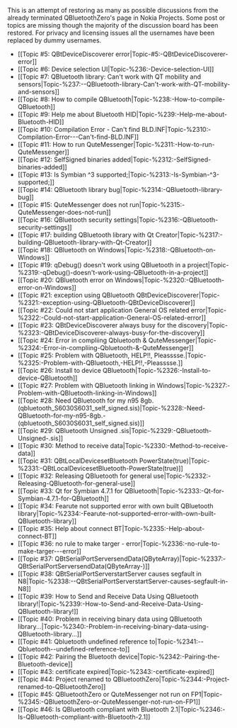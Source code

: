 This is an attempt of restoring as many as possible discussions from the already terminated QBluetoothZero's page in Nokia Projects. Some post or topics are missing though the majority of the discussion board has been restored. For privacy and licensing issues all the usernames have been replaced by dummy usernames.

* [[Topic #5: QBtDeviceDiscoverer error|Topic-#5:-QBtDeviceDiscoverer-error]]
* [[Topic #6: Device selection UI|Topic-%236:-Device-selection-UI]]
* [[Topic #7: QBluetooth library: Can't work with QT mobility and sensors|Topic-%237:--QBluetooth-library-Can't-work-with-QT-mobility-and-sensors]]
* [[Topic #8: How to compile QBluetooth|Topic-%238:-How-to-compile-QBluetooth]]
* [[Topic #9: Help me about Bluetooth HID|Topic-%239:-Help-me-about-Bluetooth-HID]]
* [[Topic #10: Compilation Error - Can't find BLD.INF|Topic-%2310:-Compilation-Error---Can't-find-BLD.INF]]
* [[Topic #11: How to run QuteMessenger|Topic-%2311:-How-to-run-QuteMessenger]]
* [[Topic #12: SelfSigned binaries added|Topic-%2312:-SelfSigned-binaries-added]]
* [[Topic #13: Is Symbian ^3 supported;|Topic-%2313:-Is-Symbian-^3-supported;]]
* [[Topic #14: QBluetooth library bug|Topic-%2314:-QBluetooth-library-bug]]
* [[Topic #15: QuteMessenger does not run|Topic-%2315:-QuteMessenger-does-not-run]]
* [[Topic #16: QBluetooth security settings|Topic-%2316:-QBluetooth-security-settings]]
* [[Topic #17: building QBluetooth library with Qt Creator|Topic-%2317:-building-QBluetooth-library-with-Qt-Creator]]
* [[Topic #18: QBluetooth on Windows|Topic-%2318:-QBluetooth-on-Windows]]
* [[Topic #19: qDebug() doesn't work using QBluetooth in a project|Topic-%2319:-qDebug()-doesn't-work-using-QBluetooth-in-a-project]]
* [[Topic #20: QBluetooth error on Windows|Topic-%2320:-QBluetooth-error-on-Windows]]
* [[Topic #21: exception using QBluetooth QBtDeviceDiscoverer|Topic-%2321:-exception-using-QBluetooth-QBtDeviceDiscoverer]]
* [[Topic #22: Could not start application General OS related error|Topic-%2322:-Could-not-start-application-General-OS-related-error]]
* [[Topic #23: QBtDeviceDiscoverer always busy for the discovery|Topic-%2323:-QBtDeviceDiscoverer-always-busy-for-the-discovery]]
* [[Topic #24: Error in compliing Qbluetooth & QuteMessenger|Topic-%2324:-Error-in-compliing-Qbluetooth-&-QuteMessenger]]
* [[Topic #25: Problem with QBluetooth, HELP!!, Pleasssse.|Topic-%2325:-Problem-with-QBluetooth,-HELP!!,-Pleasssse.]]
* [[Topic #26: Install to device QBluetooth|Topic-%2326:-Install-to-device-QBluetooth]]
* [[Topic #27: Problem with QBluetooth linking in Windows|Topic-%2327:-Problem-with-QBluetooth-linking-in-Windows]]
* [[Topic #28: Need QBluetooth for my n95 8gb. (qbluetooth_S6030S6031_self_signed.sis)|Topic-%2328:-Need-QBluetooth-for-my-n95-8gb.-(qbluetooth_S6030S6031_self_signed.sis)]]
* [[Topic #29: QBluetooth Unsigned .sis|Topic-%2329:-QBluetooth-Unsigned-.sis]]
* [[Topic #30: Method to receive data|Topic-%2330:-Method-to-receive-data]]
* [[Topic #31: QBtLocalDevicesetBluetooth PowerState(true)|Topic-%2331:-QBtLocalDevicesetBluetooth-PowerState(true)]]
* [[Topic #32: Releasing QBluetooth for general use|Topic-%2332:-Releasing-QBluetooth-for-general-use]]
* [[Topic #33: Qt for Symbian 4.7.1 for QBluetooth|Topic-%2333:-Qt-for-Symbian-4.7.1-for-QBluetooth]]
* [[Topic #34: Fearute not supported error with own built QBluetooth library|Topic-%2334:-Fearute-not-supported-error-with-own-built-QBluetooth-library]]
* [[Topic #35: Help about connect BT|Topic-%2335:-Help-about-connect-BT]]
* [[Topic #36: no rule to make targer - error|Topic-%2336:-no-rule-to-make-targer---error]]
* [[Topic #37: QBtSerialPortServersendData(QByteArray)|Topic-%2337:-QBtSerialPortServersendData(QByteArray-)]]
* [[Topic #38: QBtSerialPortServerstartServer causes segfault in N8|Topic-%2338:--QBtSerialPortServerstartServer-causes-segfault-in-N8]]
* [[Topic #39: How to Send and Receive Data Using QBluetooth library!|Topic-%2339:-How-to-Send-and-Receive-Data-Using-QBluetooth-library!]]
* [[Topic #40: Problem in receiving binary data using QBluetooth library...|Topic-%2340:-Problem-in-receiving-binary-data-using-QBluetooth-library...]]
* [[Topic #41: Qbluetooth undefined reference to|Topic-%2341:--Qbluetooth--undefined-reference-to]]
* [[Topic #42: Pairing the Bluetooth device|Topic-%2342:-Pairing-the-Bluetooth-device]]
* [[Topic #43: certificate expired|Topic-%2343:-certificate-expired]]
* [[Topic #44: Project renamed to QBluetoothZero|Topic-%2344:-Project-renamed-to-QBluetoothZero]]
* [[Topic #45: QBluetoothZero or QuteMessenger not run on FP1|Topic-%2345:-QBluetoothZero-or-QuteMessenger-not-run-on-FP1]]
* [[Topic #46: Is QBluetooth compliant with Bluetooth 2.1|Topic-%2346:-Is-QBluetooth-compliant-with-Bluetooth-2.1]]